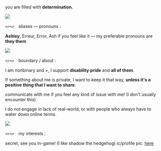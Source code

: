 <p>you are filled with <b>determination</b>.</p>

![](https://64.media.tumblr.com/07d3b7f8ec3a9942d21d27308414fda4/c28daed5d50cdf70-23/s2048x3072/4410d871574f8f0e37bd542f6a6399f5377f8126.pnj)

<p>𐃬𐃬　aliases — pronouns :</p>
<p><b>Ashley</b>, Erreur, Error, Ash if you feel like it — my preferable pronouns are <b>they them</b></p>

<img src="https://64.media.tumblr.com/b797312bc18a22d26327023e43c909a5/a4a6afcd9db8a8b5-a7/s100x200/ef367d0728d9f8a7934ecd898d3bef247c7914e1.gifv"></img>

<p>𐃬𐃬　boundary / about :</p>
<p>I am nonbinary and +, I support <b>disability pride</b> and <b>all of them</b>. </p>
<p>If something about me is private, I want to keep it that way, <b>unless it's a positive thing that I want to share</b>.</p>
<p>communicate with me if you feel any kind of issue with me! (I don't usually encounter this)</p>
<p>I do not engage in lack of real-world, or with people who always have to water down online terms.</p>

<img src="https://64.media.tumblr.com/2fa2cb03251d9d8d92b471d0c743c6ee/a4a6afcd9db8a8b5-ab/s100x200/1c8ca503d33e26b3212e89ce8f55ac26af76acef.gifv"></img>

<p>𐃬𐃬　my interests :</p>
<p>secret, see you in-game! (I like shadow the hedgehog) ic/profile pic: <a href="https://www.tumblr.com/kazthisnuts?source=share">here</a></p>